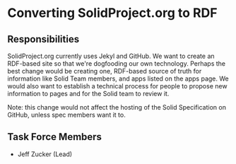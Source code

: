 # Converting SolidProject.org to RDF

## Responsibilities

SolidProject.org currently uses Jekyl and GitHub. We want to create an RDF-based site so that we're dogfooding our own technology. Perhaps the best change would be creating one, RDF-based source of truth for information like Solid Team members, and apps listed on the apps page. We would also want to establish a technical process for people to propose new information to pages and for the Solid team to review it.

Note: this change would not affect the hosting of the Solid Specification on GitHub, unless spec members want it to.

## Task Force Members

* Jeff Zucker (Lead)
